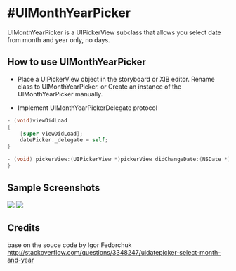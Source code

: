 #UIMonthYearPicker
=================
UIMonthYearPicker is a UIPickerView subclass that allows you select date from month and year only, no days.

## How to use UIMonthYearPicker

* Place a UIPickerView object in the storyboard or XIB editor. Rename class to UIMonthYearPicker.
or 
Create an instance of the UIMonthYearPicker manually. 

* Implement UIMonthYearPickerDelegate protocol

```objective-c
- (void)viewDidLoad
{
    [super viewDidLoad];
    datePicker._delegate = self;
}

- (void) pickerView:(UIPickerView *)pickerView didChangeDate:(NSDate *)newDate {
}
```

## Sample Screenshots
<img src="https://github.com/jeksys/EYMonthYearPicker/raw/master/Screenshots/UIMonthYearPicker_setup.png">
<img src="https://github.com/jeksys/EYMonthYearPicker/raw/master/Screenshots/sample.png">

## Credits
base on the souce code by Igor Fedorchuk  http://stackoverflow.com/questions/3348247/uidatepicker-select-month-and-year
